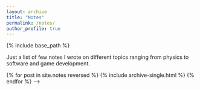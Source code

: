```yaml
---
layout: archive
title: "Notes"
permalink: /notes/
author_profile: true
---
```



{% include base_path %}


Just a list of few notes I wrote on different topics ranging from physics to software and game development.

{% for post in site.notes reversed %}
  {% include archive-single.html %}
{% endfor %}
-->